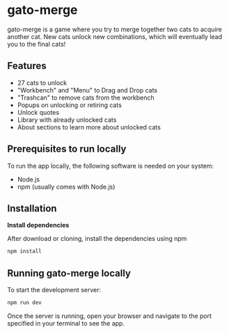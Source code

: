 # gato-merge

gato-merge is a game where you try to merge together two cats to acquire another cat. New cats unlock new combinations, which will eventually lead you to the final cats!

## Features

- 27 cats to unlock
- "Workbench" and "Menu" to Drag and Drop cats
- "Trashcan" to remove cats from the workbench
- Popups on unlocking or retiring cats
- Unlock quotes
- Library with already unlocked cats
- About sections to learn more about unlocked cats

## Prerequisites to run locally

To run the app locally, the following software is needed on your system:

- Node.js
- npm (usually comes with Node.js)

## Installation

**Install dependencies**

After download or cloning, install the dependencies using npm

```bash
npm install
```

## Running gato-merge locally

To start the development server:

```bash
npm run dev
```

Once the server is running, open your browser and navigate to the port specified in your terminal to see the app.
